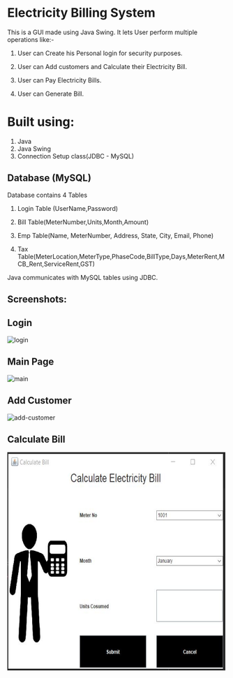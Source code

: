 # Electricity Billing System
This is a GUI made using Java Swing.
It lets User perform multiple operations like:-
1. User can Create his Personal login for security purposes.

2. User can Add customers and Calculate their Electricity Bill.

3. User can Pay Electricity Bills.

4. User can Generate Bill.

# Built using:
1. Java
2. Java Swing
3. Connection Setup class(JDBC - MySQL)

## Database (MySQL)
Database contains 4 Tables

1. Login Table (UserName,Password)

2. Bill Table(MeterNumber,Units,Month,Amount)

3. Emp Table(Name, MeterNumber, Address, State, City, Email, Phone)

4. Tax Table(MeterLocation,MeterType,PhaseCode,BillType,Days,MeterRent,MCB_Rent,ServiceRent,GST)


Java communicates with MySQL tables using JDBC.

## Screenshots:

## Login

![login](https://github.com/Hozayfa-18/Electricity-Billing-System/assets/80411230/c1b5aecb-f751-4ec1-bf01-89c07db683c3)


## Main Page

![main](https://github.com/Hozayfa-18/Electricity-Billing-System/assets/80411230/e16d1615-7e45-4eb2-bbc5-4d2ec6212d5a)


## Add Customer

![add-customer](https://github.com/Hozayfa-18/Electricity-Billing-System/assets/80411230/93744fe6-6785-4544-96b8-c158a076674e)


## Calculate Bill

<img src="https://github.com/Adarsh9616/Electricity_Billing_System/blob/master/ScreenShots/CalculateBill.JPG" width="500" height="500">


